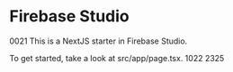 # Firebase Studio
0021
This is a NextJS starter in Firebase Studio.

To get started, take a look at src/app/page.tsx.
1022
2325